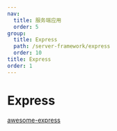 ```yaml
---
nav:
  title: 服务端应用
  order: 5
group:
  title: Express
  path: /server-framework/express
  order: 10
title: Express
order: 1
---
```


# Express

[awesome-express](https://github.com/wabg/awesome-express)
